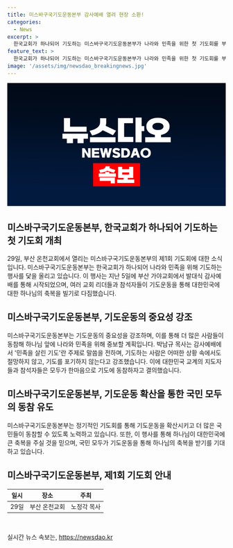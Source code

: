 ```yaml
---
title: 미스바구국기도운동본부 감사예배 열려 현장 소환!
categories:
  - News
excerpt: >
  한국교회가 하나되어 기도하는 미스바구국기도운동본부가 나라와 민족을 위한 첫 기도회를 부산 온천교회에서 개최한다. 대표 목사들의 감사예배와 축사가 이어지는 가운데, 교계 지도자들과 참석자들은 기도운동을 통해 하나님의 축복을 빌며 모두가 한마음으로 기도에 동참하자고 결의했다. 미스바는 정기적인 기도회를 통해 민족을 위해 중보하고, 미래에는 더 많은 사람들이 참여할 수 있도록 기도운동을 확산시킬 계획이다.
feature_text: >
  한국교회가 하나되어 기도하는 미스바구국기도운동본부가 나라와 민족을 위한 첫 기도회를 부산 온천교회에서 개최한다. 대표 목사들의 감사예배와 축사가 이어지는 가운데, 교계 지도자들과 참석자들은 기도운동을 통해 하나님의 축복을 빌며 모두가 한마음으로 기도에 동참하자고 결의했다. 미스바는 정기적인 기도회를 통해 민족을 위해 중보하고, 미래에는 더 많은 사람들이 참여할 수 있도록 기도운동을 확산시킬 계획이다.
image: '/assets/img/newsdao_breakingnews.jpg'
---
```


<p><img src="/assets/img/newsdao_breakingnews.jpg" alt="koreaapp 속보" /></p>

<h2 data-ke-size="size28">미스바구국기도운동본부, 한국교회가 하나되어 기도하는 첫 기도회 개최</h2>

<p data-ke-size="size16">29일, 부산 온천교회에서 열리는 미스바구국기도운동본부의 제1회 기도회에 대한 소식입니다. 미스바구국기도운동본부는 한국교회가 하나되어 나라와 민족을 위해 기도하는 행사를 닻을 올리고 있습니다. 이 행사는 지난 5일에 부산 가야교회에서 발대식 감사예배를 통해 시작되었으며, 여러 교회 리더들과 참석자들이 기도운동을 통해 대한민국에 대한 하나님의 축복을 빌기로 다짐했습니다.</p>

<h2 data-ke-size="size26">미스바구국기도운동본부, 기도운동의 중요성 강조</h2>

<p data-ke-size="size16">미스바구국기도운동본부는 기도운동의 중요성을 강조하며, 이를 통해 더 많은 사람들이 동참해 하나님 앞에 나라와 민족을 위해 중보할 계획입니다. 박남규 목사는 감사예배에서 '민족을 살린 기도'란 주제로 말씀을 전하며, 기도하는 사람은 어떠한 상황 속에서도 절망하지 않고, 기도를 포기하지 않는다고 강조했습니다. 이에 대한민국 교계의 지도자들과 참석자들은 모두가 한마음으로 기도에 동참하자고 결의했습니다.</p>

<h2 data-ke-size="size26">미스바구국기도운동본부, 기도운동 확산을 통한 국민 모두의 동참 유도</h2>

<p data-ke-size="size16">미스바구국기도운동본부는 정기적인 기도회를 통해 기도운동을 확산시키고 더 많은 국민들이 동참할 수 있도록 노력하고 있습니다. 또한, 이 행사를 통해 하나님이 대한민국에 큰 축복을 주실 것을 믿으며, 국민 모두가 기도운동을 통해 하나님의 축복을 받기를 기대하고 있습니다.</p>

<h2 data-ke-size="size26">미스바구국기도운동본부, 제1회 기도회 안내</h2>

<table>
    <thead>
        <tr>
            <th style="text-align: center;">일시</th>
            <th style="text-align: center;">장소</th>
            <th style="text-align: center;">주최</th>
        </tr>
    </thead>
    <tbody>
        <tr>
            <td style="text-align: center;">29일</td>
            <td style="text-align: center;">부산 온천교회</td>
            <td style="text-align: center;">노정각 목사</td>
        </tr>
    </tbody>
</table>

<p data-ke-size="size16">&nbsp;</p>
실시간 뉴스 속보는, <a href="https://newsdao.kr" rel="dofollow">https://newsdao.kr</a>



